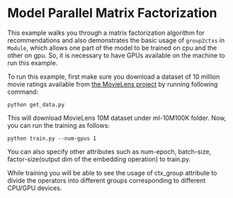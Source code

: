Model Parallel Matrix Factorization
===================================

This example walks you through a matrix factorization algorithm for recommendations and also
demonstrates the basic usage of `group2ctxs` in `Module`, which allows one part of the model to be
trained on cpu and the other on gpu. So, it is necessary to have GPUs available on the machine
to run this example.

To run this example, first make sure you download a dataset of 10 million movie ratings available
from [the MovieLens project](http://files.grouplens.org/datasets/movielens/) by running following command:

`python get_data.py`

This will download MovieLens 10M dataset under ml-10M100K folder. Now, you can run the training as follows:

`python train.py --num-gpus 1`

You can also specify other attributes such as num-epoch, batch-size,
factor-size(output dim of the embedding operation) to train.py.

While training you will be able to see the usage of ctx_group attribute to divide the operators
into different groups corresponding to different CPU/GPU devices.
